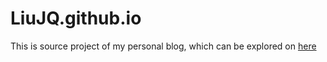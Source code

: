 # LiuJQ.github.io
This is source project of my personal blog, which can be explored on [here](http://www.jackin.cn/)
